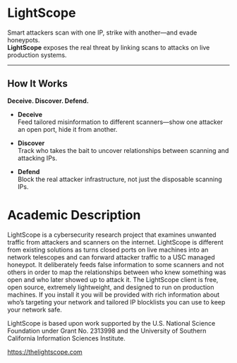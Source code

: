 # LightScope

Smart attackers scan with one IP, strike with another—and evade honeypots.  
**LightScope** exposes the real threat by linking scans to attacks on live production systems.

---

## How It Works

**Deceive. Discover. Defend.**

- **Deceive**  
  Feed tailored misinformation to different scanners—show one attacker an open port, hide it from another.

- **Discover**  
  Track who takes the bait to uncover relationships between scanning and attacking IPs.

- **Defend**  
  Block the real attacker infrastructure, not just the disposable scanning IPs.





# Academic Description
LightScope is a cybersecurity research project that examines unwanted traffic from attackers and scanners on the internet. LightScope is different from existing solutions as turns closed ports on live machines into an network telescopes and can forward attacker traffic to a USC managed honeypot. It deliberately feeds false information to some scanners and not others in order to map the relationships between who knew something was open and who later showed up to attack it. The LightScope client is free, open source, extremely lightweight, and designed to run on production machines. If you install it you will be provided with rich information about who’s targeting your network and tailored IP blocklists you can use to keep your network safe. 

LightScope is based upon work supported by the U.S. National Science Foundation under Grant No. 2313998 and the University of Southern California Information Sciences Institute.


https://thelightscope.com


